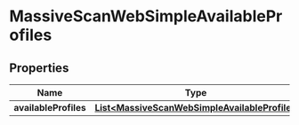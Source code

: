 

# MassiveScanWebSimpleAvailableProfiles


## Properties

| Name | Type | Description | Notes |
|------------ | ------------- | ------------- | -------------|
|**availableProfiles** | [**List&lt;MassiveScanWebSimpleAvailableProfile&gt;**](MassiveScanWebSimpleAvailableProfile.md) |  |  [optional] |



